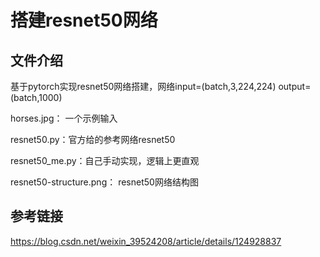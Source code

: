 # 搭建resnet50网络 



## 文件介绍

基于pytorch实现resnet50网络搭建，网络input=(batch,3,224,224)  output=(batch,1000)

horses.jpg： 一个示例输入

resnet50.py：官方给的参考网络resnet50

resnet50_me.py：自己手动实现，逻辑上更直观

resnet50-structure.png： resnet50网络结构图 



## 参考链接

https://blog.csdn.net/weixin_39524208/article/details/124928837